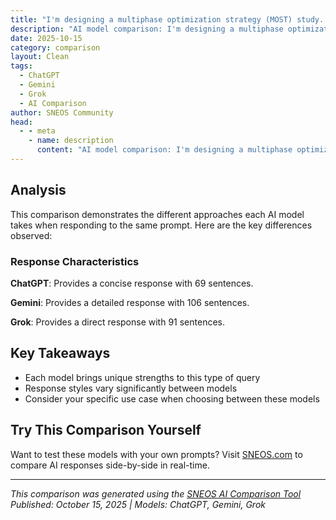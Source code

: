 ```yaml
---
title: "I'm designing a multiphase optimization strategy (MOST) study. Help me: 1) Identify intervention components to optimize"
description: "AI model comparison: I'm designing a multiphase optimization strategy (MOST) study. Help me: 1) Identify intervention com..."
date: 2025-10-15
category: comparison
layout: Clean
tags:
  - ChatGPT
  - Gemini
  - Grok
  - AI Comparison
author: SNEOS Community
head:
  - - meta
    - name: description
      content: "AI model comparison: I'm designing a multiphase optimization strategy (MOST) study. Help me: 1) Identify intervention components to optimize..."
---
```


<ChatComparison
  title="I'm designing a multiphase optimization strategy (MOST) study. Help me: 1) Identify intervention components to optimize"
  prompt="I'm designing a multiphase optimization strategy (MOST) study. Help me: 1) Identify intervention components to optimize"
  :responses='{"ChatGPT": "Designing a multiphase optimization strategy (MOST) study involves several critical steps, including identifying the intervention components that you want to optimize. The intervention components can vary widely based on the goals of your study and the context in which you are working, but here are some common categories to consider:\n\n1. **Content Components**: \n   - Specific messages or themes used in the intervention (e.g., health messages, motivational content).\n   - Educational materials (e.g., brochures, videos, websites).\n   - Skills training or activities provided (e.g., workshops, simulations).\n\n2. **Delivery Components**:\n   - Mode of delivery (e.g., in-person, online, mobile app).\n   - Frequency of delivery (e.g., weekly, monthly).\n   - Duration of each intervention session.\n   - Supportive interactions (e.g., coaching, peer support).\n\n3. **Targeting Components**: \n   - Characteristics of the population targeted (e.g., age, demographic factors, health status).\n   - Segmentation strategies for personalizing the intervention (e.g., tailoring messages based on user data).\n\n4. **Engagement Components**: \n   - Incentives for participation (e.g., financial incentives, rewards).\n   - Strategies to increase retention and adherence (e.g., reminders, follow-ups).\n\n5. **Contextual Components**: \n   - Environment in which the intervention takes place (e.g., community settings, workplaces, online platforms).\n   - Social support mechanisms available (e.g., family involvement, community groups).\n  \n6. **Technology Components**: \n   - Utilization of digital tools (e.g., mobile apps, websites).\n   - Use of wearable technologies for monitoring and feedback.\n   - Integration of social media or other online platforms for engagement.\n\n7. **Assessment Components**: \n   - Methods for assessing outcomes (e.g., surveys, biometric measures).\n   - Strategies for collecting feedback about the intervention\u0027s effectiveness (e.g., qualitative interviews, focus groups).\n\n8. **Administration Components**: \n   - Who delivers the intervention (e.g., trained professionals, peers, automated systems).\n   - Training and support for those delivering the intervention (e.g., staff training, supervision).\n\nWhen you choose which components to optimize, consider the following:\n\n- **Theoretical Framework**: Align components with relevant theoretical frameworks that inform the intervention.\n- **Pilot Data**: Use any existing pilot or feasibility study data to identify areas that showed promise or those that posed challenges.\n- **Stakeholder Input**: Involve stakeholders (e.g., potential participants, practitioners) to gather insights on what components might be most beneficial or feasible.\n\nBy carefully selecting and optimizing these intervention components, you can enhance the effectiveness and efficiency of your intervention while addressing the needs and preferences of your target population.", "Gemini": "Designing a Multi-phase Optimization Strategy (MOST) study is an excellent approach to develop efficient, effective, and scalable interventions. The first critical step is indeed to identify the intervention components that you will optimize.\n\nIn a MOST study, a \u0022component\u0022 is an independent, manipulable part of an intervention that you hypothesize contributes to its effectiveness, efficiency, or cost. The goal is to figure out which components are essential, which can be removed, and which configurations (doses, delivery methods) work best.\n\nHere\u0027s a structured approach to identify intervention components for optimization:\n\n---\n\n### Phase 1: Foundational Steps (Setting the Stage)\n\nBefore diving into components, ensure you have a clear understanding of the broader context.\n\n1.  **Define the Problem \u0026 Target Outcome(s):**\n    *   What health behavior, condition, or problem are you trying to address?\n    *   What is the target population?\n    *   What are your primary outcome measures (e.g., behavior change, symptom reduction, adherence, clinical markers)?\n    *   What are your secondary outcomes (e.g., mediators, moderators, cost-effectiveness)?\n\n2.  **Articulate the Theory of Change / Logic Model:**\n    *   What are the hypothesized mechanisms (e.g., self-efficacy, knowledge, motivation, social support, skill acquisition) through which the intervention is expected to produce change?\n    *   How do you believe your intervention \u0022works\u0022? This theoretical underpinning is crucial for identifying relevant components.\n\n---\n\n### Phase 2: Identifying Potential Intervention Components\n\nThis is where you systematically break down the intervention into its constituent parts.\n\n1.  **Review Existing Interventions \u0026 Evidence:**\n    *   **Systematic Reviews/Meta-Analyses:** What components have been found effective (or ineffective) in similar interventions?\n    *   **Program Manuals/Protocols:** Deconstruct successful (and unsuccessful) existing interventions. What specific activities, materials, or strategies do they use?\n    *   **Expert Consultation:** Interview researchers, practitioners, and clinical experts in the field. What do they believe are the \u0022active ingredients\u0022 of successful interventions?\n    *   **Target Population Input (Co-design):** Involve members of your target population. What do they think would be helpful, feasible, and acceptable? This can reveal novel components or highlight barriers to existing ones.\n\n2.  **Brainstorm \u0026 Map Components to Mechanisms of Change:**\n    *   For each mechanism of change identified in your logic model (e.g., improving self-efficacy, increasing knowledge, building skills), brainstorm specific intervention activities or elements that could address it.\n    *   **Example:** If a mechanism is \u0022increasing self-efficacy for physical activity,\u0022 potential components could be:\n        *   *Goal setting activities*\n        *   *Guided practice of new skills*\n        *   *Observation of role models (vicarious learning)*\n        *   *Positive reinforcement/feedback*\n        *   *Problem-solving strategies for anticipated barriers*\n\n3.  **Categorize Potential Components:**\n    It\u0027s helpful to think of components in different categories. This ensures you\u0027re considering all aspects of an intervention.\n\n    *   **Content/Active Ingredients:**\n        *   **Information/Education:** Health facts, risk communication, benefits.\n        *   **Skill Training:** Communication skills, coping skills, problem-solving, behavioral rehearsals.\n        *   **Cognitive Strategies:** Cognitive restructuring, mindfulness, reframing.\n        *   **Motivational Strategies:** Motivational interviewing, values clarification, incentives.\n        *   **Social Support Strategies:** Peer groups, family involvement, buddy systems.\n        *   **Environmental Modification:** Prompts, cues, removing barriers.\n        *   **Self-Monitoring:** Diaries, apps, trackers.\n\n    *   **Delivery Parameters:**\n        *   **Delivery Mode:** In-person, virtual (telehealth), app-based, workbook, group, individual.\n        *   **Dose/Intensity:**\n            *   *Frequency:* Number of sessions per week/month.\n            *   *Duration:* Length of each session, total program length.\n            *   *Intensity:* Amount of content, depth of engagement.\n        *   **Provider Type:** Trained professional (e.g., psychologist, nurse), lay health worker, peer supporter, automated system.\n        *   **Timing/Sequence:** When components are delivered (e.g., early vs. late, concurrent vs. sequential).\n        *   **Ancillary/Supportive Elements:** Reminders, booster sessions, incentives (monetary, non-monetary), tailored messages.\n\n4.  **Define the Levels for Each Component:**\n    For a MOST study, each component you select for optimization needs to have at least *two distinct levels* that can be manipulated. These levels should represent meaningful differences in intensity, presence/absence, or modality.\n\n    *   **Example Component: \u0022Self-monitoring using an app\u0022**\n        *   **Level 1:** Present (daily self-monitoring via app)\n        *   **Level 2:** Absent (no self-monitoring app)\n    *   **Example Component: \u0022Motivational Interviewing (MI) sessions\u0022**\n        *   **Level 1:** High Dose (4 weekly MI sessions)\n        *   **Level 2:** Low Dose (1 booster MI session)\n        *   **Level 3:** Absent (no MI sessions) - *Note: While 3 levels are possible, 2 are most common for efficiency in factorial designs.*\n    *   **Example Component: \u0022Peer Support\u0022**\n        *   **Level 1:** Individual peer mentor\n        *   **Level 2:** Group peer support\n        *   **Level 3:** No peer support\n\n---\n\n### Phase 3: Pruning and Refining Components for Optimization\n\nYou\u0027ll likely generate a long list. Now you need to narrow it down based on MOST principles.\n\n1.  **Assess Manipulability:**\n    *   Can this component actually be \u0022turned on/off\u0022 or varied in a systematic way for experimental purposes?\n    *   Is it independent enough from other components to be varied separately?\n\n2.  **Consider Resource Constraints (Time, Money, Personnel):**\n    *   A full factorial experiment can quickly become very large. You can only realistically test a limited number of components and levels. Prioritize.\n    *   Which components are most expensive to deliver? Which require the most training? Optimization often aims for cost-effectiveness.\n\n3.  **Prioritize Components with Hypothesized Effects:**\n    *   Which components do you have strong theoretical or empirical reasons to believe are truly \u0022active ingredients\u0022?\n    *   Which components are you most uncertain about regarding their necessity or optimal configuration? These are excellent candidates for optimization.\n    *   Are there components that are clearly essential and *must* be included for ethical reasons or basic functionality? (These might not be \u0022optimized\u0022 in the experiment, but are part of the *base* intervention).\n\n4.  **Avoid Redundancy:**\n    *   Are two components essentially doing the same thing or targeting the same mechanism of change in a very similar way? Consolidate or choose the most distinct.\n\n5.  **Ethical Considerations:**\n    *   Are there components that cannot ethically be withheld from certain groups? If so, they might need to be part of a \u0022core\u0022 intervention that is always present, and other components are added/varied on top of that.\n\n6.  **Practicality and Feasibility in Real-World Settings:**\n    *   Can the component, at its different levels, be delivered in a way that is practical and scalable in the intended real-world context?\n\n---\n\n### Example: Optimizing a Digital Weight Loss Intervention\n\nLet\u0027s say your goal is to optimize a digital intervention for weight loss in adults.\n\n**1. Problem:** Overweight/Obesity. **Outcome:** Weight loss (primary), physical activity, dietary intake (secondary). **Target Pop:** Adults aged 30-60.\n**2. Theory of Change:** Social Cognitive Theory (SCT) \u2013 focuses on self-efficacy, outcome expectations, self-regulation, observational learning.\n\n**Initial Brainstorming (and mapping to SCT):**\n\n*   **Self-Monitoring (SCT: Self-regulation):**\n    *   Food intake logging\n    *   Weight logging\n    *   Activity logging\n*   **Goal Setting (SCT: Self-regulation, Outcome Expectations):**\n    *   Calorie goals\n    *   Activity goals\n*   **Feedback (SCT: Self-regulation, Outcome Expectations):**\n    *   Automated daily summaries\n    *   Personalized feedback from a coach\n*   **Education (SCT: Knowledge, Outcome Expectations):**\n    *   Nutrition lessons\n    *   Exercise tips\n*   **Skill-building (SCT: Self-efficacy):**\n    *   Portion control practice\n    *   Meal planning strategies\n    *   Coping with cravings\n*   **Social Support (SCT: Social support, vicarious learning):**\n    *   Online peer forum\n    *   Buddy system\n*   **Incentives (SCT: Outcome Expectations, Motivation):**\n    *   Badges/gamification\n    *   Small monetary rewards\n\n**Pruning \u0026 Defining Components for Optimization (MOST Factorial Experiment):**\n\nLet\u0027s say you decide to focus on 3-4 key manipulable components based on prior research suggesting they might be crucial but also potentially expensive or burdensome, and you want to find the most efficient combination.\n\n1.  **Component 1: Coach Feedback (Delivery Parameter, Dose)**\n    *   **Hypothesis:** Personalized feedback is powerful but resource-intensive.\n    *   **Level 1:** Weekly personalized feedback from a coach (High cost)\n    *   **Level 2:** Automated, algorithm-driven feedback only (Lower cost)\n\n2.  **Component 2: Social Support Forum (Content/Delivery)**\n    *   **Hypothesis:** Peer interaction could boost engagement but might be overwhelming or inactive.\n    *   **Level 1:** Active moderated online peer forum\n    *   **Level 2:** No peer forum (individual interaction only)\n\n3.  **Component 3: Advanced Skill-Building Modules (Content/Dose)**\n    *   **Hypothesis:** In-depth modules on coping with cravings, emotional eating might be critical for some, but unnecessary for others or too much info.\n    *   **Level 1:** Present (4 in-depth interactive modules)\n    *   **Level 2:** Absent (basic education only, no deep skill-building)\n\n4.  **Component 4: Gamified Incentives (Ancillary Element)**\n    *   **Hypothesis:** Gamification might increase engagement without significant cost.\n    *   **Level 1:** Present (Points, badges, leaderboards for logging/achievements)\n    *   **Level 2:** Absent (Standard app usage, no gamification)\n\nThis gives you a 2x2x2x2 factorial experiment, testing 16 different versions of the intervention. You\u0027ve narrowed down a broad range of ideas into distinct, testable components with clear levels, ready for the optimization experiment.\n\n---\n\nBy following this systematic approach, you\u0027ll move from a broad idea to a clearly defined set of intervention components and their levels, which is the cornerstone of a successful MOST study.", "Grok": "### Understanding MOST and Identifying Components\n\nA Multiphase Optimization Strategy (MOST) is a rigorous framework for optimizing complex behavioral interventions by testing and refining individual components (or \u0022ingredients\u0022) through experimental designs like factorial trials. The goal is to identify the most effective, efficient combination without testing every possible permutation. Since you didn\u0027t specify the intervention\u0027s focus (e.g., health behavior change, education, or workplace productivity), I\u0027ll provide a general approach with examples. If you share more details about your study\u0027s topic or population, I can tailor this further.\n\nTo identify intervention components to optimize, start by breaking down your overall intervention into discrete, modular elements that can be independently manipulated. These should be theory-driven, feasible to measure, and linked to key outcomes (e.g., engagement, adherence, or behavior change). Aim for 4-8 components to keep the design manageable\u2014too many can lead to underpowered studies.\n\n#### Step-by-Step Process to Identify Components\n1. **Define the Intervention\u0027s Core Mechanism**: Based on your theoretical framework (e.g., Social Cognitive Theory, Transtheoretical Model), outline the high-level goal. Ask: What behaviors or processes need to change? What resources are involved?\n\n2. **Deconstruct into Atomic Components**: List elements that address specific barriers or leverage facilitators. Each should be:\n   - **Independent**: Can be turned \u0022on\u0022 or \u0022off\u0022 without affecting others.\n   - **Measurable**: Have clear delivery (e.g., dosage, format) and impact metrics.\n   - **Variable**: Include levels like low/high intensity or presence/absence.\n\n3. **Prioritize Based on Evidence and Feasibility**:\n   - Review literature for components with promising but mixed evidence.\n   - Consider cost, scalability, and participant burden.\n   - Use tools like the GUIDE framework (from Collins et al., who developed MOST) to map components to outcomes.\n\n4. **Test in Phases**: In a screening phase, evaluate individual effects; in the refining phase, combine winners.\n\n#### Example: Optimizing a Digital Health Intervention for Physical Activity\nSuppose your MOST study targets increasing physical activity in adults with sedentary jobs. Here\u0027s how to identify and list optimizable components:\n\n- **Component 1: Goal-Setting Feature**  \n  - Description: Users set personalized weekly step goals via the app.  \n  - Levels to Optimize: None (control) vs. Basic (self-set) vs. Adaptive (AI-adjusted based on progress).  \n  - Rationale: Addresses self-efficacy; evidence shows goal-setting boosts motivation but optimal flexibility varies.\n\n- **Component 2: Reminders and Notifications**  \n  - Description: Push notifications to prompt activity breaks.  \n  - Levels to Optimize: None vs. Daily timed alerts vs. Personalized (based on user habits).  \n  - Rationale: Overcomes forgetting; frequency can cause fatigue, so test for optimal dosing.\n\n- **Component 3: Social Support Integration**  \n  - Description: Connects users to a buddy system or group challenges.  \n  - Levels to Optimize: None vs. Peer matching vs. Leaderboard with rewards.  \n  - Rationale: Leverages social norms; introverted users may prefer solo options.\n\n- **Component 4: Educational Content**  \n  - Description: Short videos or tips on exercise benefits and techniques.  \n  - Levels to Optimize: None vs. Static modules vs. Interactive quizzes.  \n  - Rationale: Builds knowledge; interactivity may improve retention without overwhelming users.\n\n- **Component 5: Feedback and Progress Tracking**  \n  - Description: Visual dashboards showing activity trends.  \n  - Levels to Optimize: None vs. Simple graphs vs. Gamified (badges, streaks).  \n  - Rationale: Reinforces behavior; gamification works for some but annoys others.\n\n- **Component 6: Barrier Management Tools**  \n  - Description: Tips for overcoming obstacles like bad weather (e.g., indoor alternatives).  \n  - Levels to Optimize: None vs. Reactive (user-prompted) vs. Proactive (predicted via app data).  \n  - Rationale: Targets real-world challenges; predictive elements could enhance personalization.\n\n#### Implementation Tips for Your MOST Study\n- **Design**: Use a full or fractional factorial design (e.g., 2^5 for 5 binary components = 32 conditions). Randomize participants to combinations and measure outcomes like step counts or retention.\n- **Evaluation Criteria**: Optimize for effectiveness (e.g., via effect sizes), cost (e.g., development time), and acceptability (e.g., user surveys). Eliminate low performers early.\n- **Resources**: Refer to \u0022Optimization of Behavioral, Biobehavioral, and Biomedical Interventions\u0022 by Collins et al. (2018) for detailed guidance. Tools like the MOST web app or R packages (e.g., factorial2x2) can help with design.\n- **Potential Pitfalls**: Avoid components that interact inseparably (e.g., if feedback relies on tracking). Pilot test for delivery fidelity.\n\nThis gives you a solid starting point. What\u2019s the focus of your intervention (e.g., smoking cessation, mental health)? Any specific theories or outcomes you\u0027re targeting? I can refine this list accordingly."}' published-date="{DateTime.UtcNow:HH:mm}"
/>

## Analysis

This comparison demonstrates the different approaches each AI model takes when responding to the same prompt. Here are the key differences observed:

### Response Characteristics

**ChatGPT**: Provides a concise response with 69 sentences. 

**Gemini**: Provides a detailed response with 106 sentences. 

**Grok**: Provides a direct response with 91 sentences. 

## Key Takeaways

- Each model brings unique strengths to this type of query
- Response styles vary significantly between models
- Consider your specific use case when choosing between these models

## Try This Comparison Yourself

Want to test these models with your own prompts? Visit [SNEOS.com](https://sneos.com) to compare AI responses side-by-side in real-time.

---

*This comparison was generated using the [SNEOS AI Comparison Tool](https://sneos.com)*
*Published: October 15, 2025 | Models: ChatGPT, Gemini, Grok*
